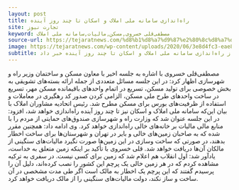 ```yaml
---
layout: post
title: راه‌اندازی سامانه ملی املاک و اسکان تا چند روز آینده
site: تجارت نیوز
keyword: مصطفی‌قلی خسروی,مسكن,ماليات,سامانه ملی املاک
source-url: https://tejaratnews.com/%d8%b1%d8%a7%d9%87%e2%80%8c%d8%a7%d9%86%d8%af%d8%a7%d8%b2%db%8c-%d8%b3%d8%a7%d9%85%d8%a7%d9%86%d9%87-%d9%85%d9%84%db%8c-%d8%a7%d9%85%d9%84%d8%a7%da%a9
image: https://tejaratnews.com/wp-content/uploads/2020/06/3e8d4fc3-eae8-484e-bb8d-43bd8ac50941-1.jpg
subtitle: رئیس اتحادیه مشاوران املاک از راه‌اندازی سامانه ملی املاک و اسکان تا چند روز آینده خبر داد.
---
```

 مصطفی‌قلی خسروی با اشاره به جلسه اخیر با معاون مسکن و ساختمان وزیر راه و شهرسازی اظهار کرد: در این جلسه مسائل متعددی از جمله ارائه بسته‌های تشویقی به بخش خصوصی برای تولید مسکن، تسریع در اتمام واحد‌های باقیمانده مسکن مهر، تسریع در ساخت واحد‌های طرح ملی مسکن، الزامی کردن صدور کد رهگیری در معاملات و استفاده از ظرفیت‌های بورس برای مسکن مطرح شد.
رئیس اتحادیه مشاوران املاک با بیان این‌که سامانه ملی املاک و اسکان نیز تا چند روز آینده راه‌اندازی خواهد شد، افزود: در این جلسه عنوان شد که وزارت راه و شهرسازی صندوق‌های حمایتی از مردم را با منابع مالی مالیات بر خانه‌های خالی راه‌اندازی خواهد کرد.
وی ادامه داد: همچنین مقرر شده که به صاحبان زمین‌های خالی و بایر در تهران و شهرستان‌ها برای ساخت اخطار بدهند، در صورتی که ساخت و‌سازی در این زمین‌ها صورت نگیرد مالیات‌های سنگینی از مالکان آن‌ها دریافت خواهد شد.
‌قلی خسروی با تأکید بر اینکه زمین متعلق به خداست، یادآور شد: اول انقلاب هم اعلام شد که زمین برای کسی نیست. در سفری به ترکیه مشاهده کردم که در هر زمین خالی یک پرچم این کشور را نصب کرده‌اند، دلیل آن را پرسیدم گفتند که این پرچم یک اخطار به مالک است اگر طی مدت مشخصی در آن ساخت و ساز نکند، دولت مالیات‌های سنگینی را از مالک دریافت خواهد کرد.